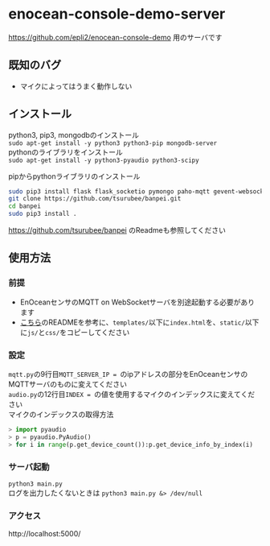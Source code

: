 # enocean-console-demo-server
https://github.com/epli2/enocean-console-demo 用のサーバです  

## 既知のバグ
- マイクによってはうまく動作しない

## インストール
python3, pip3, mongodbのインストール  
`sudo apt-get install -y python3 python3-pip mongodb-server`  
pythonのライブラリをインストール  
`sudo apt-get install -y python3-pyaudio python3-scipy`

pipからpythonライブラリのインストール
```bash
sudo pip3 install flask flask_socketio pymongo paho-mqtt gevent-websocket
git clone https://github.com/tsurubee/banpei.git
cd banpei
sudo pip3 install .
```
https://github.com/tsurubee/banpei のReadmeも参照してください

## 使用方法
### 前提
- EnOceanセンサのMQTT on WebSocketサーバを別途起動する必要があります
- [こちら](https://github.com/epli2/enocean-console-demo)のREADMEを参考に、`templates/`以下に`index.html`を、`static/`以下に`js/`と`css/`をコピーしてください

### 設定
`mqtt.py`の9行目`MQTT_SERVER_IP = `のipアドレスの部分をEnOceanセンサのMQTTサーバのものに変えてください  
`audio.py`の12行目`INDEX = `の値を使用するマイクのインデックスに変えてください  
マイクのインデックスの取得方法  
```python
> import pyaudio
> p = pyaudio.PyAudio()
> for i in range(p.get_device_count()):p.get_device_info_by_index(i)
```

### サーバ起動
`python3 main.py`  
ログを出力したくないときは
`python3 main.py &> /dev/null`

### アクセス
http://localhost:5000/
